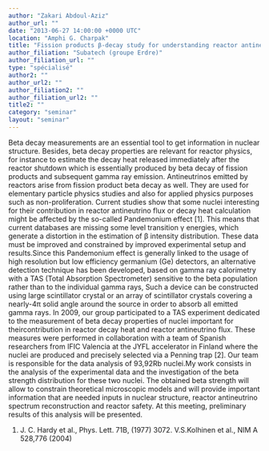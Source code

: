 ```yaml
---
author: "Zakari Abdoul-Aziz"
author_url: ""
date: "2013-06-27 14:00:00 +0000 UTC"
location: "Amphi G. Charpak"
title: "Fission products β-decay study for understanding reactor antineutrino physics and for decay heat"
author_filiation: "Subatech (groupe Erdre)"
author_filiation_url: ""
type: "spécialisé"
author2: ""
author_url2: ""
author_filiation2: ""
author_filiation_url2: ""
title2: ""
category: "seminar" 
layout: "seminar"
---
```

Beta decay measurements are an essential tool to get information in nuclear structure. Besides, beta decay properties are relevant for reactor physics, for instance to estimate the decay heat released immediately after the reactor shutdown which is essentially produced by beta decay of fission products and subsequent gamma ray emission. Antineutrinos emitted by reactors arise from fission product beta decay as well. They are used for elementary particle physics studies and also for applied physics purposes such as non-proliferation. Current studies show that some nuclei interesting for their contribution in reactor antineutrino flux or decay heat calculation might be affected by the so-called Pandemonium effect [1]. This means that current databases are missing some level transition γ energies, which generate a distortion in the estimation of β intensity distribution. These data must be improved and constrained by improved experimental setup and results.Since this Pandemonium effect is generally linked to the usage of high resolution but low efficiency germanium (Ge) detectors, an alternative detection technique has been developed, based on gamma ray calorimetry with a TAS (Total Absorption Spectrometer) sensitive to the beta population rather than to the individual gamma rays, Such a device can be constructed using large scintillator crystal or an array of scintillator crystals covering a nearly-4π solid angle around the source in order to absorb all emitted gamma rays. In 2009, our group participated to a TAS experiment dedicated to the measurement of beta decay properties of nuclei important for theircontribution in reactor decay heat and reactor antineutrino flux. These measures were performed in collaboration with a team of Spanish researchers from IFIC Valencia at the JYFL accelerator in Finland where the nuclei are produced and precisely selected via a Penning trap [2]. Our team is responsible for the data analysis of 93,92Rb nuclei.My work consists in the analysis of the experimental data and the investigation of the beta strength distribution for these two nuclei. The obtained beta strength will allow to constrain theoretical microscopic models and will provide important information that are needed inputs in nuclear structure, reactor antineutrino spectrum reconstruction and reactor safety. At this meeting, preliminary results of this analysis will be presented.

1. J. C. Hardy et al., Phys. Lett. 71B, (1977) 3072. V.S.Kolhinen et al., NIM A 528,776 (2004)
